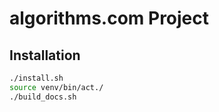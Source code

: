 # algorithms.com Project


## Installation
```bash
./install.sh
source venv/bin/act./
./build_docs.sh
